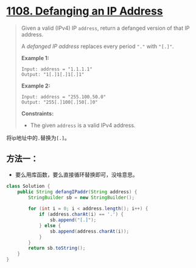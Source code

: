 # [1108. Defanging an IP Address][1]

> Given a valid (IPv4) IP `address`, return a defanged version of that IP address.
>
> A *defanged IP address* replaces every period `"."` with `"[.]"`.
>
>  
>
> **Example 1:**
>
> ```
> Input: address = "1.1.1.1"
> Output: "1[.]1[.]1[.]1"
> ```
>
> **Example 2:**
>
> ```
> Input: address = "255.100.50.0"
> Output: "255[.]100[.]50[.]0"
> ```
>
>  
>
> **Constraints:**
>
> - The given `address` is a valid IPv4 address.



将ip地址中的`.`替换为`[.]`。



## 方法一：

* 要么用库函数，要么直接循环替换即可，没啥意思。



```java
class Solution {
    public String defangIPaddr(String address) {
        StringBuilder sb = new StringBuilder();
        
        for (int i = 0; i < address.length(); i++) {
            if (address.charAt(i) == '.') {
                sb.append("[.]");
            } else {
                sb.append(address.charAt(i));
            }
        }
        return sb.toString();
    }
}
```







[1]: https://leetcode.com/problems/defanging-an-ip-address/
